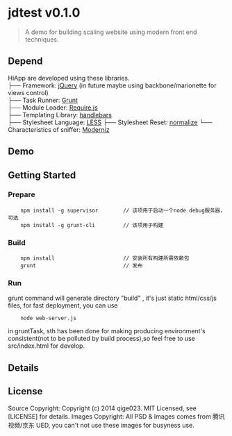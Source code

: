 # jdtest v0.1.0

> A demo for building scaling website using modern front end techniques.

## Depend

HiApp are developed using these libraries.     
├── Framework: [jQuery]  (in future maybe using backbone/marionette for views control)   
├── Task Runner: [Grunt]   
├── Module Loader: [Require.js]  
├── Templating Library: [handlebars]  
├── Stylesheet Language: [LESS] 
├── Stylesheet Reset: [normalize]
└── Characteristics of sniffer: [Moderniz] 

## Demo


## Getting Started
### Prepare
```shell
    npm install -g supervisor        // 该项用于启动一个node debug服务器，可选
    npm install -g grunt-cli         // 该项用于构建
```
### Build
```shell
    npm install                      // 安装所有构建所需依赖包
    grunt                            // 发布
```
### Run
grunt command will generate directory "build" , it's just static html/css/js files,
for fast deployment, you can use
```shell
    node web-server.js
```
in gruntTask, sth has been done for making producing environment's consistent(not to be polluted by build process),so feel free to use src/index.html for develop.

## Details

## License
Source Copyright:
Copyright (c) 2014 qige023. MIT Licensed, see [LICENSE] for details.
Images Copyright:
All PSD & Images comes from 腾讯视频/京东 UED, you can't not use these images for busyness use.


[jQuery]:http://jquery.com/  
[Grunt]:http://gruntjs.com/  
[Require.js]:http://requirejs.org/
[handlebars]:https://handlebarsjs.com/ 
[LESS]:http://lesscss.net/
[Moderniz]:http://modernizr.com/
[normalize]:https://github.com/necolas/normalize.css/tree/v1 
